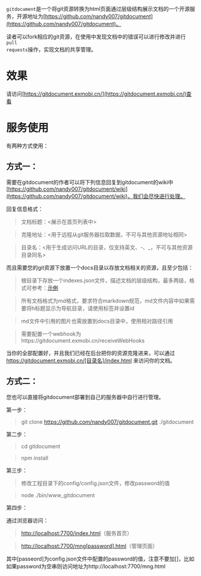 <code>gitdocument</code>是一个将git资源转换为html页面通过层级结构展示文档的一个开源服务，开源地址为[https://github.com/nandy007/gitdocument](https://github.com/nandy007/gitdocument)。

读者可以fork相应的git资源，在使用中发现文档中的错误可以进行修改并进行<code>pull requests</code>操作，实现文档的共享管理。

# 效果

请访问[https://gitdocument.exmobi.cn/](https://gitdocument.exmobi.cn/)查看

# 服务使用

有两种方式使用：

## 方式一：

需要在gitdocument的作者可以将下列信息回复到gitdocument的wiki中[https://github.com/nandy007/gitdocument/wiki](https://github.com/nandy007/gitdocument/wiki)，我们会尽快进行处理。

回复信息格式：

> 文档标题：<展示在首页列表中>

> 克隆地址：<用于远程从git服务器拉取数据，不可与其他资源地址相同>

> 目录名：<用于生成访问URL的目录，仅支持英文、-、_，不可与其他资源目录同名>

而且需要您的git资源下放置一个docs目录以存放文档相关的资源，且至少包括：

> 根目录下存放一个indexes.json文件，描述文档的层级结构，最多两级，格式可参考：[示例](https://github.com/nandy007/agile-vm/blob/master/docs/indexes.json)

> 所有文档格式为md格式，要求符合markdown规范，md文件内容中如果需要将h标题显示为导航目录，请使用标签并设置id

> md文件中引用的图片也需放置到docs目录中，使用相对路径引用

> 需要配置一个webhook为https://gitdocument.exmobi.cn/receiveWebHooks

当你的全部配置好，并且我们已经在后台把你的资源克隆进来，可以通过 https://gitdocument.exmobi.cn/[目录名]/index.html 来访问你的文档。

## 方式二：

您也可以直接将gitdocument部署到自己的服务器中自行进行管理。

第一步：

> git clone https://github.com/nandy007/gitdocument.git ./gitdocument

第二步：

> cd gitdocument

> npm install

第三步：

> 修改工程目录下的config/config.json文件，修改password的值

> node ./bin/www_gitdocument

第四步：

通过浏览器访问：

> [http://localhost:7700/index.html](http://localhost:7700/index.html)（服务首页）

> [http://localhost:7700/mng[password].html](http://localhost:7700/mng.html)（管理页面）

其中[passeord]为config.json文件中配置的password的值，注意不要加[]，比如如果password为空串则访问地址为http://localhost:7700/mng.html



